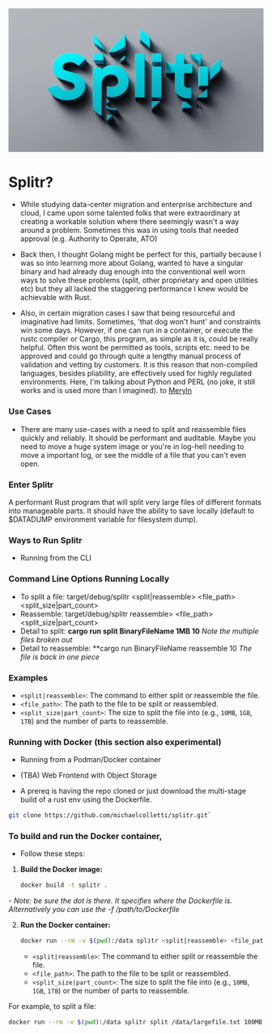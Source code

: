 <img src="img/splitr1.jpg" width="600" />

# Splitr? 

- While studying data-center migration and enterprise architecture and cloud, I came upon some talented folks that were extraordinary at creating a workable solution where there seemingly wasn't a way around a problem. Sometimes this was in using tools that needed approval (e.g. Authority to Operate, ATO)

- Back then, I thought Golang might be perfect for this, partially because I was so into learning more about Golang, wanted to have a singular binary and had already dug enough into the conventional well worn ways to solve these problems (split, other proprietary and open utilities etc) but they all lacked the staggering performance I knew would be achievable with Rust. 

- Also, in certain migration cases I saw that being resourceful and imaginative had limits. Sometimes, 'that dog won't hunt' and constraints win some days. However, if one can run in a container, or execute the rustc compiler or Cargo, this program, as simple as it is, could be really helpful. Often this wont be permitted as tools, scripts etc. need to be approved and could go through quite a lengthy manual process of validation and vetting by customers. It is this reason that non-compiled languages, besides pliability, are effectively used for highly regulated environments. Here, I'm talking about Python and PERL (no joke, it still works and is used more than I imagined). to [Meryln](https://en.wikipedia.org/wiki/Randal_L._Schwartz)

### Use Cases

- There are many use-cases with a need to split and reassemble files quickly and reliably. It should be performant and auditable. Maybe you need to move a huge system image or you're in log-hell needing to move a important log, or see the middle of a file that you can't even open.

### Enter **Splitr**

A performant Rust program that will split very large files of different formats into manageable parts. It should have the ability to save locally (default to $DATADUMP environment variable for filesystem dump). 

### Ways to Run Splitr  

- Running from the CLI

### Command Line Options Running Locally

- To split a file: target/debug/splitr <split|reassemble> <file_path> <split_size|part_count>
- Reassemble: target/debug/splitr reassemble> <file_path> <split_size|part_count>
- Detail to split: **cargo run split BinaryFileName 1MB 10** _Note the multiple files broken out_
- Detail to reassemble: **cargo run BinaryFileName reassemble 10  _The file is back in one piece_

### Examples 

- `<split|reassemble>`: The command to either split or reassemble the file.
- `<file_path>`: The path to the file to be split or reassembled.
- `<split_size|part_count>`: The size to split the file into (e.g., `10MB`, `1GB`, `1TB`) and the number of parts to reassemble.


### Running with Docker (this section also experimental)

- Running from a Podman/Docker container 
- (TBA) Web Frontend with Object Storage 

- A prereq is having the repo cloned or just download the multi-stage build of a rust env using the Dockerfile.

```sh
git clone https://github.com/michaelcolletti/splitr.git`
```

### To build and run the Docker container, 

- Follow these steps:

1. **Build the Docker image:**

    ```sh
    docker build -t splitr .
    ```
    
*- Note: be sure the dot is there. It specifies where the Dockerfile is. Alternatively you can use the -f /path/to/Dockerfile*

2. **Run the Docker container:**

    ```sh
    docker run --rm -v $(pwd):/data splitr <split|reassemble> <file_path> <split_size|part_count>
    ```

    - `<split|reassemble>`: The command to either split or reassemble the file.
    - `<file_path>`: The path to the file to be split or reassembled.
    - `<split_size|part_count>`: The size to split the file into (e.g., `10MB`, `1GB`, `1TB`) or the number of parts to reassemble.

For example, to split a file:

```sh
docker run --rm -v $(pwd):/data splitr split /data/largefile.txt 100MB
```

